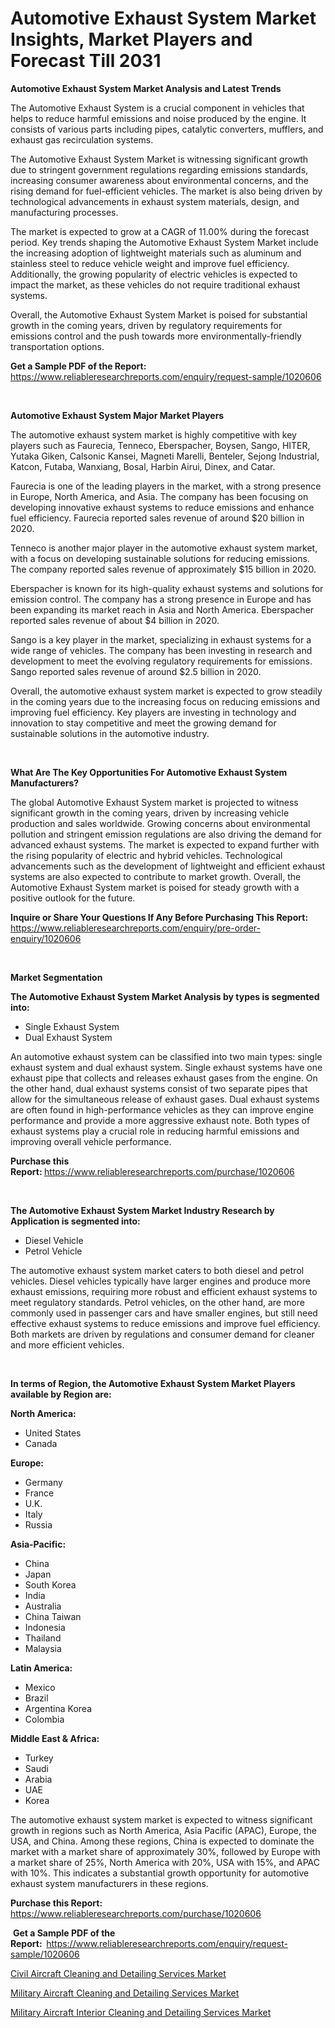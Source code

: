 <p><h1>Automotive Exhaust System Market Insights, Market Players and Forecast Till 2031</h1></p><p><strong>Automotive Exhaust System Market Analysis and Latest Trends</strong></p>
<p><p>The Automotive Exhaust System is a crucial component in vehicles that helps to reduce harmful emissions and noise produced by the engine. It consists of various parts including pipes, catalytic converters, mufflers, and exhaust gas recirculation systems.</p><p>The Automotive Exhaust System Market is witnessing significant growth due to stringent government regulations regarding emissions standards, increasing consumer awareness about environmental concerns, and the rising demand for fuel-efficient vehicles. The market is also being driven by technological advancements in exhaust system materials, design, and manufacturing processes.</p><p>The market is expected to grow at a CAGR of 11.00% during the forecast period. Key trends shaping the Automotive Exhaust System Market include the increasing adoption of lightweight materials such as aluminum and stainless steel to reduce vehicle weight and improve fuel efficiency. Additionally, the growing popularity of electric vehicles is expected to impact the market, as these vehicles do not require traditional exhaust systems.</p><p>Overall, the Automotive Exhaust System Market is poised for substantial growth in the coming years, driven by regulatory requirements for emissions control and the push towards more environmentally-friendly transportation options.</p></p>
<p><strong>Get a Sample PDF of the Report:&nbsp;</strong> <a href="https://www.reliableresearchreports.com/enquiry/request-sample/1020606">https://www.reliableresearchreports.com/enquiry/request-sample/1020606</a></p>
<p>&nbsp;</p>
<p><strong>Automotive Exhaust System Major Market Players</strong></p>
<p><p>The automotive exhaust system market is highly competitive with key players such as Faurecia, Tenneco, Eberspacher, Boysen, Sango, HITER, Yutaka Giken, Calsonic Kansei, Magneti Marelli, Benteler, Sejong Industrial, Katcon, Futaba, Wanxiang, Bosal, Harbin Airui, Dinex, and Catar. </p><p>Faurecia is one of the leading players in the market, with a strong presence in Europe, North America, and Asia. The company has been focusing on developing innovative exhaust systems to reduce emissions and enhance fuel efficiency. Faurecia reported sales revenue of around $20 billion in 2020.</p><p>Tenneco is another major player in the automotive exhaust system market, with a focus on developing sustainable solutions for reducing emissions. The company reported sales revenue of approximately $15 billion in 2020.</p><p>Eberspacher is known for its high-quality exhaust systems and solutions for emission control. The company has a strong presence in Europe and has been expanding its market reach in Asia and North America. Eberspacher reported sales revenue of about $4 billion in 2020.</p><p>Sango is a key player in the market, specializing in exhaust systems for a wide range of vehicles. The company has been investing in research and development to meet the evolving regulatory requirements for emissions. Sango reported sales revenue of around $2.5 billion in 2020.</p><p>Overall, the automotive exhaust system market is expected to grow steadily in the coming years due to the increasing focus on reducing emissions and improving fuel efficiency. Key players are investing in technology and innovation to stay competitive and meet the growing demand for sustainable solutions in the automotive industry.</p></p>
<p>&nbsp;</p>
<p><strong>What Are The Key Opportunities For Automotive Exhaust System Manufacturers?</strong></p>
<p><p>The global Automotive Exhaust System market is projected to witness significant growth in the coming years, driven by increasing vehicle production and sales worldwide. Growing concerns about environmental pollution and stringent emission regulations are also driving the demand for advanced exhaust systems. The market is expected to expand further with the rising popularity of electric and hybrid vehicles. Technological advancements such as the development of lightweight and efficient exhaust systems are also expected to contribute to market growth. Overall, the Automotive Exhaust System market is poised for steady growth with a positive outlook for the future.</p></p>
<p><strong>Inquire or Share Your Questions If Any Before Purchasing This Report:</strong> <a href="https://www.reliableresearchreports.com/enquiry/pre-order-enquiry/1020606">https://www.reliableresearchreports.com/enquiry/pre-order-enquiry/1020606</a></p>
<p>&nbsp;</p>
<p><strong>Market Segmentation</strong></p>
<p><strong>The Automotive Exhaust System Market Analysis by types is segmented into:</strong></p>
<p><ul><li>Single Exhaust System</li><li>Dual Exhaust System</li></ul></p>
<p><p>An automotive exhaust system can be classified into two main types: single exhaust system and dual exhaust system. Single exhaust systems have one exhaust pipe that collects and releases exhaust gases from the engine. On the other hand, dual exhaust systems consist of two separate pipes that allow for the simultaneous release of exhaust gases. Dual exhaust systems are often found in high-performance vehicles as they can improve engine performance and provide a more aggressive exhaust note. Both types of exhaust systems play a crucial role in reducing harmful emissions and improving overall vehicle performance.</p></p>
<p><strong>Purchase this Report:&nbsp;</strong><a href="https://www.reliableresearchreports.com/purchase/1020606">https://www.reliableresearchreports.com/purchase/1020606</a></p>
<p>&nbsp;</p>
<p><strong>The Automotive Exhaust System Market Industry Research by Application is segmented into:</strong></p>
<p><ul><li>Diesel Vehicle</li><li>Petrol Vehicle</li></ul></p>
<p><p>The automotive exhaust system market caters to both diesel and petrol vehicles. Diesel vehicles typically have larger engines and produce more exhaust emissions, requiring more robust and efficient exhaust systems to meet regulatory standards. Petrol vehicles, on the other hand, are more commonly used in passenger cars and have smaller engines, but still need effective exhaust systems to reduce emissions and improve fuel efficiency. Both markets are driven by regulations and consumer demand for cleaner and more efficient vehicles.</p></p>
<p>&nbsp;</p>
<p><strong>In terms of Region, the Automotive Exhaust System Market Players available by Region are:</strong></p>
<p>
    <p> <strong> North America: </strong>
        <ul>
            <li>United States</li>
            <li>Canada</li>
        </ul>
        </p> 
    <p> <strong> Europe: </strong>
        <ul>
            <li>Germany</li>
            <li>France</li>
            <li>U.K.</li>
            <li>Italy</li>
            <li>Russia</li>
        </ul>
        </p> 
    <p> <strong> Asia-Pacific: </strong>
        <ul>
            <li>China</li>
            <li>Japan</li>
            <li>South Korea</li>
            <li>India</li>
            <li>Australia</li>
            <li>China Taiwan</li>
            <li>Indonesia</li>
            <li>Thailand</li>
            <li>Malaysia</li>
        </ul>
        </p> 
    <p> <strong> Latin America: </strong>
        <ul>
            <li>Mexico</li>
            <li>Brazil</li>
            <li>Argentina Korea</li>
            <li>Colombia</li>
        </ul>
        </p> 
    <p> <strong> Middle East & Africa: </strong>
        <ul>
            <li>Turkey</li>
            <li>Saudi</li>
            <li>Arabia</li>
            <li>UAE</li>
            <li>Korea</li>
        </ul>
    </p>
    </p>
<p><p>The automotive exhaust system market is expected to witness significant growth in regions such as North America, Asia Pacific (APAC), Europe, the USA, and China. Among these regions, China is expected to dominate the market with a market share of approximately 30%, followed by Europe with a market share of 25%, North America with 20%, USA with 15%, and APAC with 10%. This indicates a substantial growth opportunity for automotive exhaust system manufacturers in these regions.</p></p>
<p><strong>Purchase this Report: </strong><a href="https://www.reliableresearchreports.com/purchase/1020606">https://www.reliableresearchreports.com/purchase/1020606</a></p>
<p>&nbsp;<strong>Get a Sample PDF of the Report:&nbsp;&nbsp;</strong><a href="https://www.reliableresearchreports.com/enquiry/request-sample/1020606">https://www.reliableresearchreports.com/enquiry/request-sample/1020606</a></p>
<p><strong></strong></p>
<p><p><a href="https://view.publitas.com/reportprime-1/civil-aircraft-cleaning-and-detailing-services-market-size-growth-and-forecast-from-2023-2030/">Civil Aircraft Cleaning and Detailing Services Market</a></p><p><a href="https://view.publitas.com/reportprime-1/military-aircraft-cleaning-and-detailing-services-market-size-market-share-and-global-market-analysis-report-2023-2030/">Military Aircraft Cleaning and Detailing Services Market</a></p><p><a href="https://view.publitas.com/reportprime-1/military-aircraft-interior-cleaning-and-detailing-services-market-size-market-share-and-global-market-analysis-report-2023-2030/">Military Aircraft Interior Cleaning and Detailing Services Market</a></p></p>
